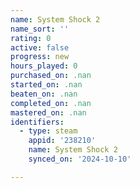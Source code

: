 ```yaml
---
name: System Shock 2
name_sort: ''
rating: 0
active: false
progress: new
hours_played: 0
purchased_on: .nan
started_on: .nan
beaten_on: .nan
completed_on: .nan
mastered_on: .nan
identifiers:
  - type: steam
    appid: '238210'
    name: System Shock 2
    synced_on: '2024-10-10'

---
```

